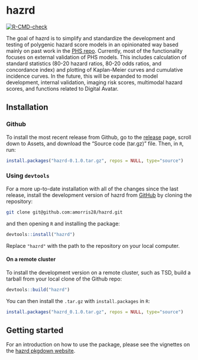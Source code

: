 hazrd
================

<!-- badges: start -->

[![R-CMD-check](https://github.com/amorris28/hazRd/actions/workflows/R-CMD-check.yaml/badge.svg)](https://github.com/amorris28/hazRd/actions/workflows/R-CMD-check.yaml)
<!-- badges: end -->

The goal of hazrd is to simplify and standardize the development and
testing of polygenic hazard score models in an opinionated way based
mainly on past work in the [PHS
repo](https://github.com/cmig-research-group/phs). Currently, most of
the functionality focuses on external validation of PHS models. This
includes calculation of standard statistics (80-20 hazard ratios, 80-20
odds ratios, and concordance index) and plotting of Kaplan-Meier curves
and cumulative incidence curves. In the future, this will be expanded to
model development, internal validation, imaging risk scores, multimodal
hazard scores, and functions related to Digital Avatar.

## Installation

### Github

To install the most recent release from Github, go to the
[release](https://github.com/amorris28/hazrd/releases) page, scroll down
to Assets, and download the “Source code (tar.gz)” file. Then, in `R`,
run:

``` r
install.packages("hazrd-0.1.0.tar.gz", repos = NULL, type="source")
```

### Using `devtools`

For a more up-to-date installation with all of the changes since the
last release, install the development version of hazrd from
[GitHub](https://github.com/) by cloning the repository:

``` bash
git clone git@github.com:amorris28/hazrd.git
```

and then opening `R` and installing the package:

``` r
devtools::install("hazrd")
```

Replace `"hazrd"` with the path to the repository on your local
computer.

#### On a remote cluster

To install the development version on a remote cluster, such as TSD,
build a tarball from your local clone of the Github repo:

``` r
devtools::build("hazrd")
```

You can then install the `.tar.gz` with `install.packages` in `R`:

``` r
install.packages("hazrd_0.1.0.tar.gz", repos = NULL, type="source")
```

## Getting started

For an introduction on how to use the package, please see the vignettes
on the [hazrd pkgdown website](https://amorris28.github.io/hazrd/).
